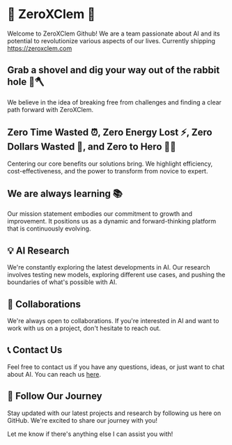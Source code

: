 # 🤖 ZeroXClem 🤖

Welcome to ZeroXClem Github! We are a team passionate about AI and its potential to revolutionize various aspects of our lives. Currently shipping https://zeroxclem.com
## Grab a shovel and dig your way out of the rabbit hole 🐇🪓

We believe in the idea of breaking free from challenges and finding a clear path forward with ZeroXClem.

## Zero Time Wasted ⏰, Zero Energy Lost ⚡, Zero Dollars Wasted 💸, and Zero to Hero 🦸‍♂️

Centering our core benefits our solutions bring. We highlight efficiency, cost-effectiveness, and the power to transform from novice to expert.

## We are always learning 📚

Our mission statement embodies our commitment to growth and improvement. It positions us as a dynamic and forward-thinking platform that is continuously evolving.

## 💡 AI Research

We're constantly exploring the latest developments in AI. Our research involves testing new models, exploring different use cases, and pushing the boundaries of what's possible with AI.

## 🤝 Collaborations

We're always open to collaborations. If you're interested in AI and want to work with us on a project, don't hesitate to reach out.

## 📞 Contact Us

Feel free to contact us if you have any questions, ideas, or just want to chat about AI. You can reach us [here](https://beacons.ai/zeroxclem).

## 👀 Follow Our Journey

Stay updated with our latest projects and research by following us here on GitHub. We're excited to share our journey with you!

Let me know if there's anything else I can assist you with!
